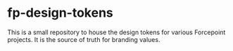 # fp-design-tokens

This is a small repository to house the design tokens for various Forcepoint projects. It is the source of truth for branding values.